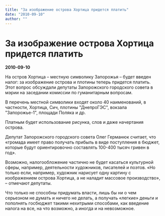 ```yaml
---
title: "За изображение острова Хортица придется платить"
date: "2010-09-10"
author: ""
---
```


# За изображение острова Хортица придется платить

**2010-09-10** 

На остров Хортица – местную символику Запорожья – будет введен налог: за изображение острова и плотины теперь придется платить. Этот вопрос обсуждали депутаты Запорожского городского совета в мэрии на заседании комиссии по гуманитарным вопросам.

В перечень местной символики входят около 40 наименований, в частности, Хортица, Сич, плотины "ДнепроГЭС", вокзала "Запорожье-1", площади Поляка и др.

Платным будет использование рисунка, слов и даже начертания острова.

Депутат Запорожского городского совета Олег Германюк считает, что «громада имеет право получать прибыль в виде поступления в бюджет, которые будут ориентировочно составлять 100-400 тысяч гривен в год».

Возможно, налогообложение частично не будет касаться культурной сферы, например, деятельности художников, писателей и поэтов. «Но только если, например, художник нарисует одну картину с изображением острова Хортица, а не наладит массовое производство», – отмечают депутаты.

Что только не способны придумать власти, лишь бы ни о чем серьезном не думать и ничего не делать, а получать «легкие» деньги и пополнять госбюджет такими нехитрыми способами, как введение налога на все, на что возможно, а иногда и на невозможное.
